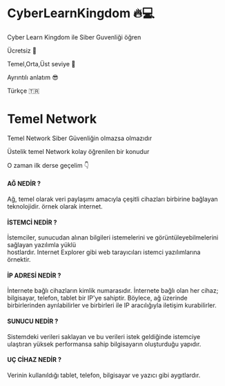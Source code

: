 # CyberLearnKingdom 🔥💻
Cyber Learn Kingdom ile Siber Guvenliği öğren

Ücretsiz 🤩

Temel,Orta,Üst seviye 🚀

Ayrıntılı anlatım 😎

Türkçe 🇹🇷

# Temel Network

Temel Network Siber Güvenliğin olmazsa olmazıdır

Üstelik temel Network kolay öğrenilen bir konudur

O zaman ilk derse geçelim 👇

#### AĞ NEDİR ? 

Ağ, temel olarak veri paylaşımı amacıyla çeşitli cihazları birbirine bağlayan teknolojidir.
örnek olarak internet. 

#### İSTEMCİ NEDİR ?

İstemciler, sunucudan alınan bilgileri istemelerini ve görüntüleyebilmelerini sağlayan yazılımla yüklü  
hostlardır. Internet Explorer gibi web tarayıcıları istemci yazılımlarına örnektir.

#### İP ADRESİ NEDİR ?

İnternete bağlı cihazların kimlik numarasıdır. İnternete bağlı olan her cihaz; bilgisayar, telefon, tablet bir IP'ye sahiptir. Böylece, ağ üzerinde birbirlerinden ayrılabilirler ve birbirleri ile IP aracılığıyla iletişim kurabilirler.

#### SUNUCU NEDİR ?

Sistemdeki verileri saklayan ve bu verileri istek geldiğinde istemciye ulaştıran yüksek performansa sahip bilgisayarın oluşturduğu yapıdır.

#### UÇ CİHAZ NEDİR ?

Verinin kullanıldığı tablet, telefon, bilgisayar ve yazıcı gibi aygıtlardır.

